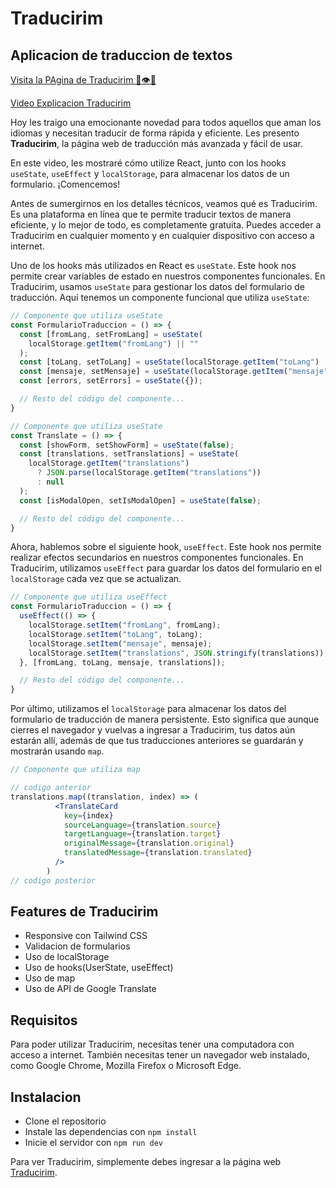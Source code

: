 # Traducirim

## Aplicacion de traduccion de textos

[Visita la PAgina de Traducirim 👀👁👀](https://traducirim.netlify.app/)

[Video Explicacion Traducirim](https://user-images.githubusercontent.com/59368787/242406353-d9d8f2ab-c548-44c1-8984-d5723ded9533.mp4)


Hoy les traigo una emocionante novedad para todos aquellos que aman los idiomas y necesitan traducir de forma rápida y eficiente. Les presento **Traducirim**, la página web de traducción más avanzada y fácil de usar.

En este video, les mostraré cómo utilize React, junto con los hooks `useState`, `useEffect` y `localStorage`, para almacenar los datos de un formulario. ¡Comencemos!

Antes de sumergirnos en los detalles técnicos, veamos qué es Traducirim. Es una plataforma en línea que te permite traducir textos de manera eficiente, y lo mejor de todo, es completamente gratuita. Puedes acceder a Traducirim en cualquier momento y en cualquier dispositivo con acceso a internet.

Uno de los hooks más utilizados en React es `useState`. Este hook nos permite crear variables de estado en nuestros componentes funcionales. En Traducirim, usamos `useState` para gestionar los datos del formulario de traducción. Aquí tenemos un componente funcional que utiliza `useState`:

```jsx
// Componente que utiliza useState
const FormularioTraduccion = () => {
  const [fromLang, setFromLang] = useState(
    localStorage.getItem("fromLang") || ""
  );
  const [toLang, setToLang] = useState(localStorage.getItem("toLang") || "");
  const [mensaje, setMensaje] = useState(localStorage.getItem("mensaje") || "");
  const [errors, setErrors] = useState({});

  // Resto del código del componente...
}
```

```jsx
// Componente que utiliza useState
const Translate = () => {
  const [showForm, setShowForm] = useState(false);
  const [translations, setTranslations] = useState(
    localStorage.getItem("translations")
      ? JSON.parse(localStorage.getItem("translations"))
      : null
  );
  const [isModalOpen, setIsModalOpen] = useState(false);

  // Resto del código del componente...
}
```

Ahora, hablemos sobre el siguiente hook, `useEffect`. Este hook nos permite realizar efectos secundarios en nuestros componentes funcionales. En Traducirim, utilizamos `useEffect` para guardar los datos del formulario en el `localStorage` cada vez que se actualizan.
```jsx
// Componente que utiliza useEffect
const FormularioTraduccion = () => {
  useEffect(() => {
    localStorage.setItem("fromLang", fromLang);
    localStorage.setItem("toLang", toLang);
    localStorage.setItem("mensaje", mensaje);
    localStorage.setItem("translations", JSON.stringify(translations));
  }, [fromLang, toLang, mensaje, translations]);

  // Resto del código del componente...
}
```

Por último, utilizamos el `localStorage` para almacenar los datos del formulario de traducción de manera persistente. Esto significa que aunque cierres el navegador y vuelvas a ingresar a Traducirim, tus datos aún estarán allí, además de que tus traducciones anteriores se guardarán y mostrarán usando `map`.

```jsx
// Componente que utiliza map

// codigo anterior
translations.map((translation, index) => (
          <TranslateCard
            key={index}
            sourceLanguage={translation.source}
            targetLanguage={translation.target}
            originalMessage={translation.original}
            translatedMessage={translation.translated}
          />
        )
// codigo posterior
```

## Features de Traducirim
- Responsive con Tailwind CSS
- Validacion de formularios
- Uso de localStorage
- Uso de hooks(UserState, useEffect)
- Uso de map
- Uso de API de Google Translate

## Requisitos

Para poder utilizar Traducirim, necesitas tener una computadora con acceso a internet. También necesitas tener un navegador web instalado, como Google Chrome, Mozilla Firefox o Microsoft Edge.

## Instalacion

- Clone el repositorio
- Instale las dependencias con `npm install`
- Inicie el servidor con `npm run dev`

Para ver Traducirim, simplemente debes ingresar a la página web [Traducirim](https://traducirim.netlify.app/).
